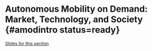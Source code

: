 # Autonomous Mobility on Demand: Market, Technology, and Society  {#amodintro status=ready}

[Slides for this section](#amodintro-slides)

